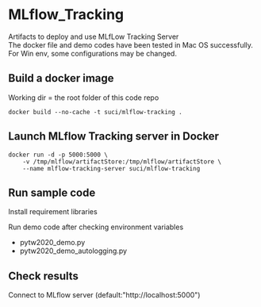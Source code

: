 # MLflow_Tracking

Artifacts to deploy and use MLfLow Tracking Server  
The docker file and demo codes have been tested in Mac OS successfully. For Win env, some configurations may be changed.

## Build a docker image

Working dir = the root folder of this code repo
```
docker build --no-cache -t suci/mlflow-tracking .
```

## Launch MLflow Tracking server in Docker

```
docker run -d -p 5000:5000 \
    -v /tmp/mlflow/artifactStore:/tmp/mlflow/artifactStore \
    --name mlflow-tracking-server suci/mlflow-tracking
```

## Run sample code

Install requirement libraries

Run demo code after checking environment variables

- pytw2020_demo.py
- pytw2020_demo_autologging.py

## Check results

Connect to MLflow server (default:"http://localhost:5000")